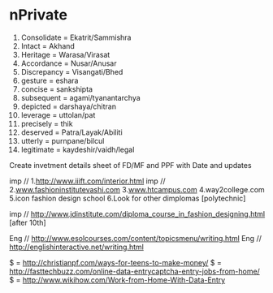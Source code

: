 # nPrivate

1. Consolidate = Ekatrit/Sammishra
2. Intact = Akhand
3. Heritage = Warasa/Virasat
4. Accordance = Nusar/Anusar
5. Discrepancy = Visangati/Bhed
6. gesture = eshara
7. concise = sankshipta
8. subsequent = agami/tyanantarchya
9. depicted = darshaya/chitran
10. leverage = uttolan/pat
11. precisely = thik
12. deserved = Patra/Layak/Abiliti
13. utterly = purnpane/bilcul
14. legitimate = kaydeshir/vaidh/legal

Create invetment details sheet of FD/MF and PPF with Date and updates

imp // 1.http://www.iiift.com/interior.html
imp // 2.www.fashioninstitutevashi.com
3.www.htcampus.com
4.way2college.com
5.icon fashion design school
6.Look for other dimplomas [polytechnic]

imp // http://www.jdinstitute.com/diploma_course_in_fashion_designing.html [after 10th]

Eng // http://www.esolcourses.com/content/topicsmenu/writing.html
Eng // http://englishinteractive.net/writing.html

$ = http://christianpf.com/ways-for-teens-to-make-money/
$ = http://fasttechbuzz.com/online-data-entrycaptcha-entry-jobs-from-home/
$ = http://www.wikihow.com/Work-from-Home-With-Data-Entry




